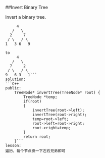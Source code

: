 ##Invert Binary Tree 

Invert a binary tree.

```     
     4
   /   \
  2     7
 / \   / \
1   3 6   9

to
     4
   /   \
  7     2
 / \   / \
9   6 3   1```
solution:
```C++
public:
    TreeNode* invertTree(TreeNode* root) {
        TreeNode *temp;
        if(root)
        {
            invertTree(root->left);
            invertTree(root->right);
            temp=root->left;
            root->left=root->right;
            root->right=temp;
        }
        return root;
    }```
lesson:
遍历，每个节点换一下左右兄弟即可